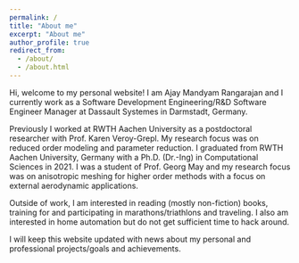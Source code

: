 ```yaml
---
permalink: /
title: "About me"
excerpt: "About me"
author_profile: true
redirect_from: 
  - /about/
  - /about.html
---
```

Hi, welcome to my personal website! I am Ajay Mandyam Rangarajan and I currently work as a Software Development Engineering/R&D Software Engineer Manager at Dassault Systemes in Darmstadt, Germany. 

Previously I worked at RWTH Aachen University as a postdoctoral researcher with Prof. Karen Veroy-Grepl. My research focus was on reduced order modeling and parameter reduction. I graduated from RWTH Aachen University, Germany with a Ph.D. (Dr.-Ing) in Computational Sciences in 2021. I was a student of Prof. Georg May and my research focus was on anisotropic meshing for higher order methods with a focus on external aerodynamic applications. 

Outside of work, I am interested in reading (mostly non-fiction) books, training for and participating in marathons/triathlons and traveling. I also am interested in home automation but do not get sufficient time to hack around. 

I will keep this website updated with news about my personal and professional projects/goals and achievements.